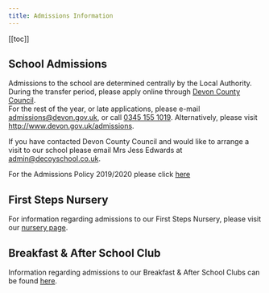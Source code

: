 ```yaml
---
title: Admissions Information
---
```


[[toc]]

## School Admissions

Admissions to the school are determined centrally by the Local Authority. During the transfer period, please apply online through [Devon County Council][1].  
For the rest of the year, or late applications, please e-mail <a href="mailto:admissions@devon.gov.uk">admissions@devon.gov.uk</a>, or call <a href="tel:+44345 155 1019">0345 155 1019</a>. Alternatively, please visit http://www.devon.gov.uk/admissions.

If you have contacted Devon County Council and would like to arrange a visit to our school please email Mrs Jess Edwards at <a href="mailto:admin@decoyschool.co.uk">admin@decoyschool.co.uk</a>.

For the Admissions Policy 2019/2020 please click [here][5]

## First Steps Nursery

For information regarding admissions to our First Steps Nursery, please visit our [nursery page][2].

## Breakfast & After School Club

Information regarding admissions to our Breakfast & After School Clubs can be found [here][3].

[1]: http://www.devon.gov.uk/admissionsonline
[2]: /parents/first-steps-nursery
[3]: /parents/breakfast-and-after-school-club
[5]: https://drive.google.com/open?id=12OMElJHRyORsY0FoUlelKW1SwR02aIFP
